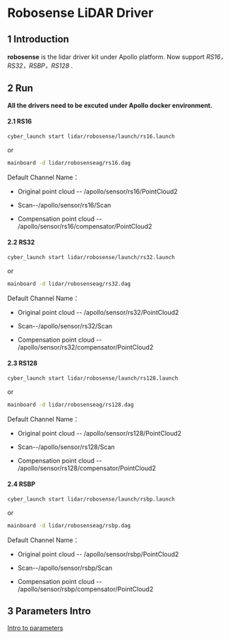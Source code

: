 # **Robosense LiDAR Driver**



## 1 Introduction

 **robosense**  is the lidar driver kit under Apollo platform. Now support *RS16，RS32，RSBP，RS128* .



## 2 Run

**All the drivers need to be excuted under Apollo docker environment.**



#### 2.1 RS16

```sh
cyber_launch start lidar/robosense/launch/rs16.launch
```

or

```sh
mainboard -d lidar/robosenseag/rs16.dag
```

Default Channel Name：

- Original point cloud -- /apollo/sensor/rs16/PointCloud2

- Scan--/apollo/sensor/rs16/Scan
- Compensation point cloud -- /apollo/sensor/rs16/compensator/PointCloud2

#### 2.2 RS32

```sh
cyber_launch start lidar/robosense/launch/rs32.launch
```

or

```sh
mainboard -d lidar/robosenseag/rs32.dag

```

Default Channel Name：

- Original point cloud -- /apollo/sensor/rs32/PointCloud2

- Scan--/apollo/sensor/rs32/Scan
- Compensation point cloud -- /apollo/sensor/rs32/compensator/PointCloud2

#### 2.3 RS128

```sh
cyber_launch start lidar/robosense/launch/rs128.launch
```

or

```sh
mainboard -d lidar/robosenseag/rs128.dag
```

Default Channel Name：

- Original point cloud -- /apollo/sensor/rs128/PointCloud2

- Scan--/apollo/sensor/rs128/Scan
- Compensation point cloud -- /apollo/sensor/rs128/compensator/PointCloud2

#### 2.4 RSBP

```sh
cyber_launch start lidar/robosense/launch/rsbp.launch
```

or

```sh
mainboard -d lidar/robosenseag/rsbp.dag
```

Default Channel Name：

- Original point cloud -- /apollo/sensor/rsbp/PointCloud2

- Scan--/apollo/sensor/rsbp/Scan
- Compensation point cloud -- /apollo/sensor/rsbp/compensator/PointCloud2

## 3 Parameters Intro

[Intro to parameters](doc/parameter_intro.md)

